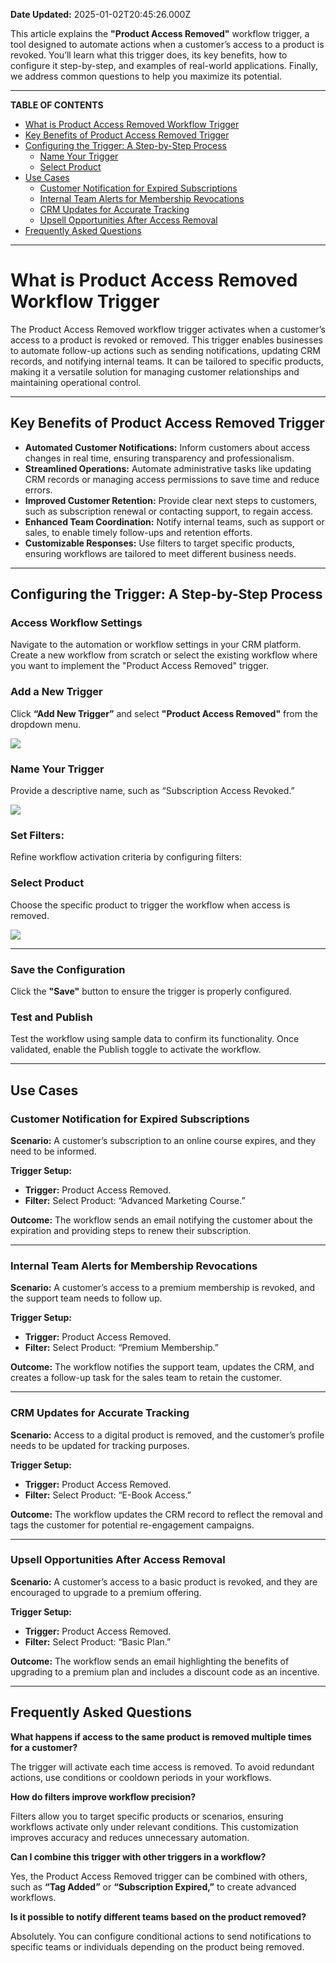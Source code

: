 **Date Updated:** 2025-01-02T20:45:26.000Z

This article explains the **"Product Access Removed"** workflow trigger, a tool designed to automate actions when a customer’s access to a product is revoked. You’ll learn what this trigger does, its key benefits, how to configure it step-by-step, and examples of real-world applications. Finally, we address common questions to help you maximize its potential.

---

**TABLE OF CONTENTS**

* [What is Product Access Removed Workflow Trigger](#What-is-Product-Access-Removed-Workflow-Trigger)
* [Key Benefits of Product Access Removed Trigger](#Key-Benefits-of-Product-Access-Removed-Trigger)
* [Configuring the Trigger: A Step-by-Step Process](#Configuring-the-Trigger%3A-A-Step-by-Step-Process)  
   * [Name Your Trigger](#Name-Your-Trigger)  
   * [Select Product](#Select-Product)
* [Use Cases](#Use-Cases)  
   * [Customer Notification for Expired Subscriptions](#Customer-Notification-for-Expired-Subscriptions)  
   * [Internal Team Alerts for Membership Revocations](#Internal-Team-Alerts-for-Membership-Revocations)  
   * [CRM Updates for Accurate Tracking](#CRM-Updates-for-Accurate-Tracking)  
   * [Upsell Opportunities After Access Removal](#Upsell-Opportunities-After-Access-Removal)
* [Frequently Asked Questions](#Frequently-Asked-Questions)

---

# **What is Product Access Removed Workflow Trigger**

The Product Access Removed workflow trigger activates when a customer’s access to a product is revoked or removed. This trigger enables businesses to automate follow-up actions such as sending notifications, updating CRM records, and notifying internal teams. It can be tailored to specific products, making it a versatile solution for managing customer relationships and maintaining operational control.

---

## **Key Benefits of Product Access Removed Trigger**

  
* **Automated Customer Notifications:** Inform customers about access changes in real time, ensuring transparency and professionalism.
* **Streamlined Operations:** Automate administrative tasks like updating CRM records or managing access permissions to save time and reduce errors.
* **Improved Customer Retention:** Provide clear next steps to customers, such as subscription renewal or contacting support, to regain access.
* **Enhanced Team Coordination:** Notify internal teams, such as support or sales, to enable timely follow-ups and retention efforts.
* **Customizable Responses:** Use filters to target specific products, ensuring workflows are tailored to meet different business needs.

---

## **Configuring the Trigger: A Step-by-Step Process**

  
### **Access Workflow Settings**

  
Navigate to the automation or workflow settings in your CRM platform. Create a new workflow from scratch or select the existing workflow where you want to implement the "Product Access Removed" trigger.

  
### **Add a New Trigger**

  
Click **“Add New Trigger”** and select **"Product Access Removed"** from the dropdown menu.

  
![](https://s3.amazonaws.com/cdn.freshdesk.com/data/helpdesk/attachments/production/155039182977/original/9MZXXaCFvBnllrHN4DBMhXUOXCqEiZtzfw.png?1735830609)

  
### **Name Your Trigger**

  
Provide a descriptive name, such as “Subscription Access Revoked.”

  
![](https://s3.amazonaws.com/cdn.freshdesk.com/data/helpdesk/attachments/production/155039183043/original/j2LYzecF4uCIeKoL5lXGyRh97RDsV_aDiw.png?1735830660)

  
### **Set Filters:**

  
Refine workflow activation criteria by configuring filters:

  
### **Select Product**

  
Choose the specific product to trigger the workflow when access is removed.

  
![](https://s3.amazonaws.com/cdn.freshdesk.com/data/helpdesk/attachments/production/155039183057/original/Ge-bmqeG1uOauaQF64Y2NfJjrqQn2JNuDA.png?1735830680)

---

### **Save the Configuration**

  
Click the **"Save"** button to ensure the trigger is properly configured.
  
  
### **Test and Publish**

  
Test the workflow using sample data to confirm its functionality. Once validated, enable the Publish toggle to activate the workflow.

---

## **Use Cases**

  
### **Customer Notification for Expired Subscriptions**

  
**Scenario:** A customer’s subscription to an online course expires, and they need to be informed.

  
**Trigger Setup:**

  
* **Trigger:** Product Access Removed.
* **Filter:** Select Product: “Advanced Marketing Course.”

  
**Outcome:** The workflow sends an email notifying the customer about the expiration and providing steps to renew their subscription.

---

### **Internal Team Alerts for Membership Revocations**

  
**Scenario:** A customer’s access to a premium membership is revoked, and the support team needs to follow up.

  
**Trigger Setup:**

  
* **Trigger:** Product Access Removed.
* **Filter:** Select Product: “Premium Membership.”

  
**Outcome:** The workflow notifies the support team, updates the CRM, and creates a follow-up task for the sales team to retain the customer.

---

### **CRM Updates for Accurate Tracking**

  
**Scenario:** Access to a digital product is removed, and the customer’s profile needs to be updated for tracking purposes.

  
**Trigger Setup:**

  
* **Trigger:** Product Access Removed.
* **Filter:** Select Product: “E-Book Access.”

  
**Outcome:** The workflow updates the CRM record to reflect the removal and tags the customer for potential re-engagement campaigns.

---

### **Upsell Opportunities After Access Removal**

  
**Scenario:** A customer’s access to a basic product is revoked, and they are encouraged to upgrade to a premium offering.

  
**Trigger Setup:**

  
* **Trigger:** Product Access Removed.
* **Filter:** Select Product: “Basic Plan.”

  
**Outcome:** The workflow sends an email highlighting the benefits of upgrading to a premium plan and includes a discount code as an incentive.

---

## **Frequently Asked Questions**

  
**What happens if access to the same product is removed multiple times for a customer?**

  
The trigger will activate each time access is removed. To avoid redundant actions, use conditions or cooldown periods in your workflows.

  
**How do filters improve workflow precision?**

  
Filters allow you to target specific products or scenarios, ensuring workflows activate only under relevant conditions. This customization improves accuracy and reduces unnecessary automation.

**Can I combine this trigger with other triggers in a workflow?**

  
Yes, the Product Access Removed trigger can be combined with others, such as **“Tag Added”** or **“Subscription Expired,”** to create advanced workflows.

**Is it possible to notify different teams based on the product removed?**

  
Absolutely. You can configure conditional actions to send notifications to specific teams or individuals depending on the product being removed.